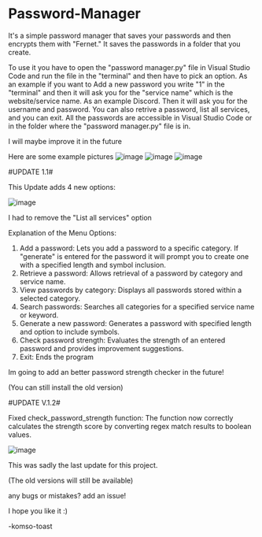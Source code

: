 # Password-Manager
It's a simple password manager that saves your passwords and then encrypts them with "Fernet."
It saves the passwords in a folder that you create.

To use it you have to open the "password manager.py" file in Visual Studio Code and run the file in the "terminal" and then have to pick an option. As an example if you want to Add a new password you write "1" in the "terminal" and then it will ask you for the "service name" which is the website/service name. As an example Discord. Then it will ask you for the username and password.
You can also retrive a password, list all services, and you can exit.
All the passwords are accessible in Visual Studio Code or in the folder where the "password manager.py" file is in.

I will maybe improve it in the future

Here are some example pictures ![image](https://github.com/user-attachments/assets/918c4258-e1a0-46e3-bf94-d9c08d47f65c)
 ![image](https://github.com/user-attachments/assets/eedbfd44-b956-4861-a84e-32e32ae393ce) ![image](https://github.com/user-attachments/assets/fcded81d-35e2-4088-9792-d6c82b113ed3)



 #UPDATE 1.1#

This Update adds 4 new options:

![image](https://github.com/user-attachments/assets/fea24939-eade-4df7-8c76-1cf43535cc2a)

I had to remove the "List all services" option

Explanation of the Menu Options:
1. Add a password: Lets you add a password to a specific category. If "generate" is entered for the password it will prompt you to create one with a specified length and symbol inclusion.
2. Retrieve a password: Allows retrieval of a password by category and service name.
3. View passwords by category: Displays all passwords stored within a selected category.
4. Search passwords: Searches all categories for a specified service name or keyword.
5. Generate a new password: Generates a password with specified length and option to include symbols.
6. Check password strength: Evaluates the strength of an entered password and provides improvement suggestions.
7. Exit: Ends the program

Im going to add an better password strength checker in the future!

(You can still install the old version)

#UPDATE V.1.2#

Fixed check_password_strength function: The function now correctly calculates the strength score by converting regex match results to boolean values.

![image](https://github.com/user-attachments/assets/363c67ee-0cd6-45a3-a6bb-c04e30d5a661)

This was sadly the last update for this project.

(The old versions will still be available)

any bugs or mistakes? add an issue!

I hope you like it :)

-komso-toast
